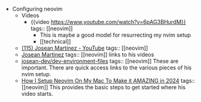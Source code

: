 - Configuring neovim
	- Videos
		- {{video https://www.youtube.com/watch?v=6pAG3BHurdM}}
		  tags:: [[neovim]]
			- This is maybe a good model for resurrecting my nvim setup
			- [[technical]]
	- [(115) Josean Martinez - YouTube](https://www.youtube.com/@joseanmartinez)
	  tags:: [[neovim]]
	- [Josean Martinez](https://www.josean.com/)
	  tags:: [[neovim]] links to his videos
	- [josean-dev/dev-environment-files](https://github.com/josean-dev/dev-environment-files?tab=readme-ov-file)
	  tags:: [[neovim]] These are important. There are quick access links to the various pieces of his nvim setup.
	- [How I Setup Neovim On My Mac To Make it AMAZING in 2024](https://www.josean.com/posts/how-to-setup-neovim-2024)
	  tags:: [[neovim]] This provides the basic steps to get started where his video starts.